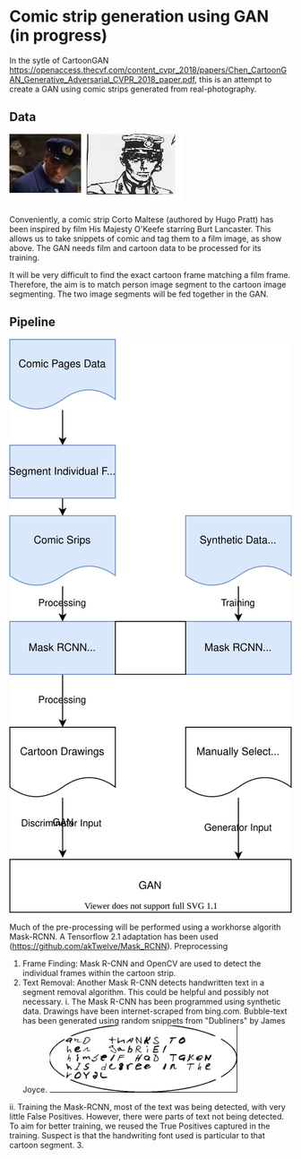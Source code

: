 # Comic strip generation using GAN (in progress)

In the sytle of CartoonGAN https://openaccess.thecvf.com/content_cvpr_2018/papers/Chen_CartoonGAN_Generative_Adversarial_CVPR_2018_paper.pdf, this is an attempt to create a GAN using comic strips generated from real-photography.

## Data
![Comic vs Film Pictures](https://github.com/micsche/GANComic/blob/main/images/film1.png)


Conveniently, a comic strip Corto Maltese (authored by Hugo Pratt) has been inspired by film His Majesty O'Keefe starring Burt Lancaster. This allows us to take snippets of comic and tag them to a film image, as show above. The GAN needs  film and cartoon data to be processed for its training. 

It will be very difficult to find the exact cartoon frame matching a film frame. Therefore, the aim is to match person image segment to the cartoon image segmenting. The two image segments will be fed together in the GAN.


## Pipeline
![Pipeline](https://github.com/micsche/GANComic/blob/main/pipeline.svg)

Much of the pre-processing will be performed using a workhorse algorith Mask-RCNN. A Tensorflow 2.1 adaptation has been used (https://github.com/akTwelve/Mask_RCNN). 
Preprocessing 
1. Frame Finding: Mask R-CNN and OpenCV are used to detect the individual frames within the cartoon strip.
2. Text Removal: Another Mask R-CNN detects handwritten text in a segment removal algorithm. This could be helpful and possibly not necessary.
  i. The Mask R-CNN has been programmed using synthetic data. Drawings have been internet-scraped from bing.com. Bubble-text has been generated using random snippets from "Dubliners" by James Joyce. 
  ![Bubble Text](https://github.com/micsche/GANComic/blob/main/images/bubbletext.png)
  
  ii. Training the Mask-RCNN, most of the text was being detected, with very little False Positives. However, there were parts of text not being detected. To aim for better training, we reused the True Positives captured in the training. Suspect is that the handwriting font used is particular to that cartoon segment.
3. 



